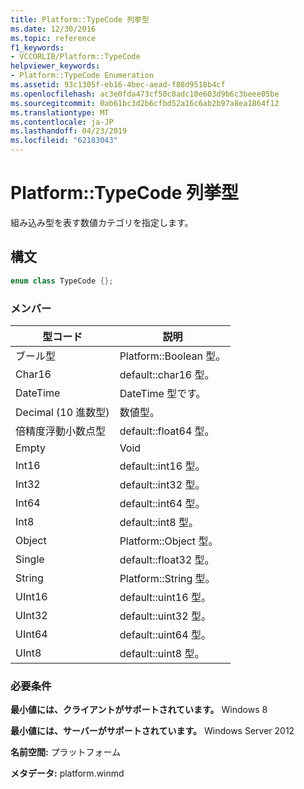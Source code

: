 ```yaml
---
title: Platform::TypeCode 列挙型
ms.date: 12/30/2016
ms.topic: reference
f1_keywords:
- VCCORLIB/Platform::TypeCode
helpviewer_keywords:
- Platform::TypeCode Enumeration
ms.assetid: 93c1305f-eb16-4bec-aead-f88d9518b4cf
ms.openlocfilehash: ac3e0fda473cf50c8adc10e603d9b6c3beee05be
ms.sourcegitcommit: 0ab61bc3d2b6cfbd52a16c6ab2b97a8ea1864f12
ms.translationtype: MT
ms.contentlocale: ja-JP
ms.lasthandoff: 04/23/2019
ms.locfileid: "62183043"
---
```

# <a name="platformtypecode-enumeration"></a>Platform::TypeCode 列挙型

組み込み型を表す数値カテゴリを指定します。

## <a name="syntax"></a>構文

```cpp
enum class TypeCode {};
```

### <a name="members"></a>メンバー

|型コード|説明|
|---------------|-----------------|
|ブール型|Platform::Boolean 型。|
|Char16|default::char16 型。|
|DateTime|DateTime 型です。|
|Decimal (10 進数型)|数値型。|
|倍精度浮動小数点型|default::float64 型。|
|Empty|Void|
|Int16|default::int16 型。|
|Int32|default::int32 型。|
|Int64|default::int64 型。|
|Int8|default::int8 型。|
|Object|Platform::Object 型。|
|Single|default::float32 型。|
|String|Platform::String 型。|
|UInt16|default::uint16 型。|
|UInt32|default::uint32 型。|
|UInt64|default::uint64 型。|
|UInt8|default::uint8 型。|

### <a name="requirements"></a>必要条件

**最小値には、クライアントがサポートされています。** Windows 8

**最小値には、サーバーがサポートされています。** Windows Server 2012

**名前空間:** プラットフォーム

**メタデータ:** platform.winmd